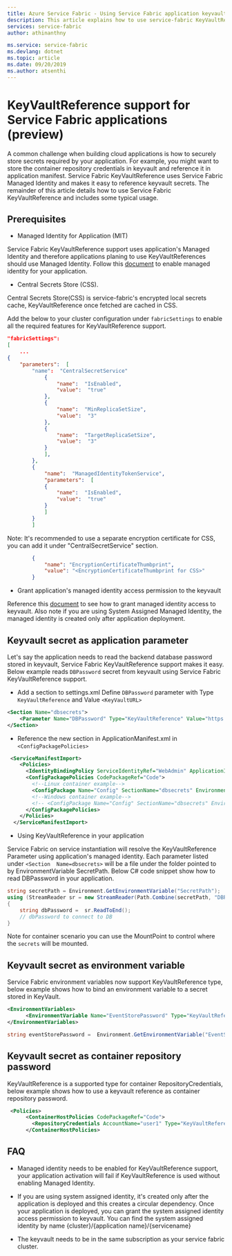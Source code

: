 ```yaml
---
title: Azure Service Fabric - Using Service Fabric application keyvault references | Microsoft Docs
description: This article explains how to use service-fabric KeyVaultReference support for application secrets.
services: service-fabric
author: athinanthny

ms.service: service-fabric
ms.devlang: dotnet
ms.topic: article
ms.date: 09/20/2019
ms.author: atsenthi
---
```


#  KeyVaultReference support for Service Fabric applications (preview)

A common challenge when building cloud applications is how to securely store secrets required by your application. For example, you might want to store the container repository credentials in keyvault and reference it in application manifest. Service Fabric KeyVaultReference uses Service Fabric Managed Identity and makes it easy to reference keyvault secrets. The remainder of this article details how to use Service Fabric KeyVaultReference and includes some typical usage.

## Prerequisites

- Managed Identity for Application (MIT)
    
Service Fabric KeyVaultReference support uses application's Managed Identity and therefore applications planing to use KeyVaultReferences should use Managed Identity. Follow this [document](concepts-managed-identity.md) to enable managed identity for your application.

- Central Secrets Store (CSS).

Central Secrets Store(CSS) is service-fabric's encrypted local secrets cache, KeyVaultReference once fetched are cached in CSS.

Add the below to your cluster configuration under `fabricSettings` to enable all the required features for KeyVaultReference support.

```json
"fabricSettings": 
[
    ...
{
    "parameters":  [
        "name":  "CentralSecretService"
            {
                "name":  "IsEnabled",
                "value":  "true"
            },
            {
                "name":  "MinReplicaSetSize",
                "value":  "3"
            },
            {
                "name":  "TargetReplicaSetSize",
                "value":  "3"
            }
            ],
        },
        {
            "name":  "ManagedIdentityTokenService",
            "parameters":  [
            {
                "name":  "IsEnabled",
                "value":  "true"
            }
            ]
        }
        ]
```

Note: It's recommended to use a separate encryption certificate for CSS, you can add it under "CentralSecretService" section.
```json
        {
            "name": "EncryptionCertificateThumbprint",
            "value": "<EncryptionCertificateThumbprint for CSS>"
        }
```

- Grant application's managed identity access permission to the keyvault

Reference this [document](how-to-grant-access-other-resources.md) to see how to grant managed identity access to keyvault. Also note if you are using System Assigned Managed Identity, the managed identity is created only after application deployment.

## Keyvault secret as application parameter
Let's say the application needs to read the backend database password stored in keyvault, Service Fabric KeyVaultReference support makes it easy. Below example reads `DBPassword` secret from keyvault using Service Fabric KeyVaultReference support.

- Add a section to settings.xml
    Define `DBPassword` parameter with Type `KeyVaultReference` and Value `<KeyVaultURL>`

```xml
<Section Name="dbsecrets">
    <Parameter Name="DBPassword" Type="KeyVaultReference" Value="https://vault200.vault.azure.net/secrets/dbpassword/8ec042bbe0ea4356b9b171588a8a1f32"/>
</Section>
```
- Reference the new section in ApplicationManifest.xml in `<ConfigPackagePolicies>`

```xml
 <ServiceManifestImport>
    <Policies>
      <IdentityBindingPolicy ServiceIdentityRef="WebAdmin" ApplicationIdentityRef="ttkappuser" />
      <ConfigPackagePolicies CodePackageRef="Code">
        <!--Linux container example-->
        <ConfigPackage Name="Config" SectionName="dbsecrets" EnvironmentVariableName="SecretPath" MountPoint="/var/secrets"/>
        <!--Windows container example-->
        <!-- <ConfigPackage Name="Config" SectionName="dbsecrets" EnvironmentVariableName="SecretPath" MountPoint="C:\secrets"/> -->
      </ConfigPackagePolicies>
    </Policies>
  </ServiceManifestImport>
```

- Using KeyVaultReference in your application

Service Fabric on service instantiation will resolve the KeyVaultReference Parameter using application's managed identity. Each parameter listed under `<Section  Name=dbsecrets>` will be a file under the folder pointed to by EnvironmentVariable SecretPath. Below C# code snippet show how to read DBPassword in your application.

```C#
string secretPath = Environment.GetEnvironmentVariable("SecretPath");
using (StreamReader sr = new StreamReader(Path.Combine(secretPath, "DBPassword"))) 
{
    string dbPassword =  sr.ReadToEnd();
    // dbPassword to connect to DB
}
```
Note for container scenario you can use the MountPoint to control where the `secrets` will be mounted.

## Keyvault secret as environment variable

Service Fabric environment variables now support KeyVaultReference type, below example shows how to bind an environment variable to a secret stored in KeyVault.

```xml
<EnvironmentVariables>
      <EnvironmentVariable Name="EventStorePassword" Type="KeyVaultReference" Value="https://ttkvault.vault.azure.net/secrets/clustercert/e225bd97e203430d809740b47736b9b8"/>
</EnvironmentVariables>
```

```C#
string eventStorePassword =  Environment.GetEnvironmentVariable("EventStorePassword");
```
## Keyvault secret as container repository password
KeyVaultReference is a supported type for container RepositoryCredentials, below example shows how to use a keyvault 
reference as container repository password.
```xml
 <Policies>
      <ContainerHostPolicies CodePackageRef="Code">
        <RepositoryCredentials AccountName="user1" Type="KeyVaultReference" Password="https://ttkvault.vault.azure.net/secrets/containerpwd/e225bd97e203430d809740b47736b9b8"/>
      </ContainerHostPolicies>
```
## FAQ
- Managed identity needs to be enabled for KeyVaultReference support, your application activation will fail if KeyVaultReference is used without enabling Managed Identity.

- If you are using system assigned identity, it's created only after the application is deployed and this creates a circular dependency. Once your application is deployed, you can grant the system assigned identity access permission to keyvault. You can find the system assigned identity by name {cluster}/{application name}/{servicename}

- The keyvault needs to be in the same subscription as your service fabric cluster. 
